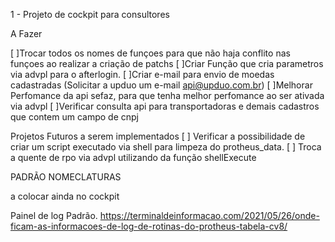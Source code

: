 1 - Projeto de cockpit para consultores 

A Fazer

[ ]Trocar todos os nomes de funçoes para que não haja conflito nas funçoes ao realizar a criação de patchs
[ ]Criar Função que cria parametros via advpl para o afterlogin.
[ ]Criar e-mail para envio de moedas cadastradas (Solicitar a upduo um e-mail api@upduo.com.br)
[ ]Melhorar Perfomance da api sefaz, para que tenha melhor perfomance ao ser ativada via advpl
[ ]Verificar consulta api para transportadoras e demais cadastros que contem um campo de cnpj


Projetos Futuros a serem implementados
[ ] Verificar a possibilidade de criar um script executado via shell para limpeza do protheus_data.
[ ] Troca a quente de rpo via advpl utilizando da função shellExecute



PADRÃO NOMECLATURAS



a colocar ainda no cockpit

Painel de log Padrão.
https://terminaldeinformacao.com/2021/05/26/onde-ficam-as-informacoes-de-log-de-rotinas-do-protheus-tabela-cv8/